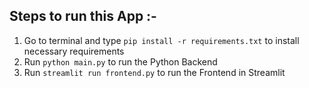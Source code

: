 ## Steps to run this App :-
1. Go to terminal and type `pip install -r requirements.txt` to install necessary requirements
2. Run `python main.py` to run the Python Backend
3. Run `streamlit run frontend.py` to run the Frontend in Streamlit
